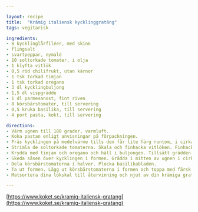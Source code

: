 ```yaml
---

layout: recipe
title:  "Krämig italiensk kycklinggratäng"
tags: vegitarisk

ingredients:
- 8 kycklinglårfiléer, med skinn
- flingsalt
- svartpeppar, nymald
- 10 soltorkade tomater, i olja
- 1 klyfta vitlök
- 0,5 röd chilifrukt, utan kärnor
- 1 tsk torkad timjan
- 1 tsk torkad oregano
- 3 dl kycklingbuljong
- 1,5 dl vispgrädde
- 1 dl parmesanost, fint riven
- 8 körsbärstomater, till servering
- 0,5 kruka basilika, till servering
- 4 port pasta, kokt, till servering

directions:
- Värm ugnen till 180 grader, varmluft.
- Koka pastan enligt anvisningar på förpackningen.
- Fräs kycklingen på medelvärme tills den får lite färg runtom, i cirka 5 minuter. Salta och peppra. Lägg över i en ugnsform.
- Strimla de soltorkade tomaterna. Skala och finhacka vitlöken. Finhacka chilin. Fräs tomaterna, vitlöken och chilin i cirka 2 minuter, tills det börjar dofta härligt.
- Krydda med timjan och oregano och häll i buljongen. Tillsätt grädden och parmesanosten. Låt det sjuda försiktigt tills osten smälter.
- Skeda såsen över kycklingen i formen. Grädda i mitten av ugnen i cirka 15 minuter.
- Dela körsbärstomaterna i halvor. Plocka basilikabladen.
- Ta ut formen. Lägg ut körsbärstomaterna i formen och toppa med färsk basilika. Servera gratängen direkt med pasta.
- Matsortera dina lökskal till återvinning och njut av din krämiga gratäng!

---
```


[https://www.koket.se/kramig-italiensk-gratang](https://www.koket.se/kramig-italiensk-gratang)
